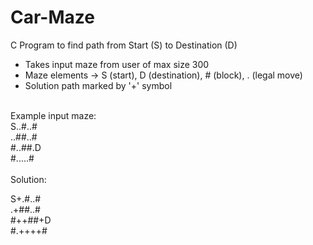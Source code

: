 # Car-Maze

C Program to find path from Start (S) to Destination (D)

- Takes input maze from user of max size 300
- Maze elements -> S (start), D (destination), # (block), . (legal move)
- Solution path marked by '+' symbol

<br>
Example input maze: <br>
S..#..# <br>
..##..# <br>
#..##.D <br>
#.....# <br>

<br>
Solution: <br>

S+.#..# <br>
.+##..# <br>
#++##+D <br>
#.++++# <br>
